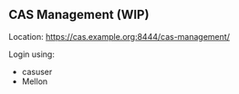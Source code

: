 ## CAS Management (WIP)

Location: https://cas.example.org:8444/cas-management/

Login using:
- casuser
- Mellon